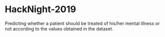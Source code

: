 # HackNight-2019
Predicting whether a patient should be treated of his/her mental illness or not according to the values obtained in the dataset.

